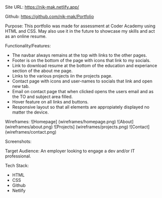 Site URL: https://nik-mak.netlify.app/

Github: https://github.com/nik-mak/Portfolio

Purpose:
This portfolio was made for assessment at Coder Academy using HTML and CSS. May also use it in the future to showcase my skills and act as an online resume.

Functionality/Features:
- The navbar always remains at the top with links to the other pages.
- Footer is on the bottom of the page with icons that link to my socials.
- Link to download resume at the bottom of the education and experiance section of the about me page.
- Links to the various projects iin the projects page.
- Contact page with icons and user-names to socials that link and open new tab.
- Email on contact page that when clicked opens the users email and as the TO and subject area filled.
- Hover feature on all links and buttons.
- Responsive layout so that all elements are appropiately displayed no matter the device.

Wireframes:
![Homepage] (wireframes/homepage.png)
![About] (wireframes/about.png)
![Projects] (wireframes/projects.png)
![Contact] (wireframes/contact.png)

Screenshots:


Target Audience:
An employer looking to engage a dev and/or IT professional. 

Tech Stack:
- HTML
- CSS
- Github
- Netlify